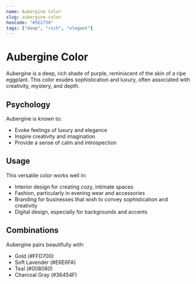 ```yaml
---
name: Aubergine Color  
slug: aubergine-color  
hexCode: "#5E2750"  
tags: ["deep", "rich", "elegant"]  
---
```


# Aubergine Color

Aubergine is a deep, rich shade of purple, reminiscent of the skin of a ripe eggplant. This color exudes sophistication and luxury, often associated with creativity, mystery, and depth.

## Psychology

Aubergine is known to:
- Evoke feelings of luxury and elegance
- Inspire creativity and imagination
- Provide a sense of calm and introspection

## Usage

This versatile color works well in:
- Interior design for creating cozy, intimate spaces
- Fashion, particularly in evening wear and accessories
- Branding for businesses that wish to convey sophistication and creativity
- Digital design, especially for backgrounds and accents

## Combinations

Aubergine pairs beautifully with:
- Gold (#FFD700)
- Soft Lavender (#E6E6FA)
- Teal (#008080)
- Charcoal Gray (#36454F)